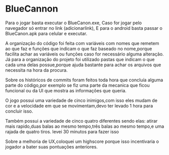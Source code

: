 # BlueCannon
Para o jogar basta executar o BlueCanon.exe,
Caso for jogar pelo navegador só entrar no link (adicionarlink),
E para o android basta passar o BlueCanon.apk para celular e executar.

A organização do código foi feita com variáveis com nomes que remetem ao que faz e funções que indicam o que faz baseado no nome,porque facilita achar as variáveis ou funções caso for necessário alguma alteração. Já para a organização do projeto foi utilizado pastas que indicam o que cada uma delas possue,porque ajuda bastante para achar os arquivos que necessita na hora da procura.

Sobre os históricos de commits foram feitos toda hora que concluía alguma parte do código,por exemplo se fiz uma parte da mecanica que ficou funcional ou da UI que mostra as informações que queria.

O jogo possui uma variedade de cinco inimigos,com isso eles mudam de cor e a velocidade em que se movimentam,devo ter levado 1 hora para concluir isso.

Também possui a variedade de cinco quatro diferentes sendo elas: atirar mais rapido,duas balas ao mesmo tempo,três balas ao mesmo tempo,e uma rajada de quatro tiros. levei 30 minutos para fazer isso

Sobre a melhoria de UX,coloquei um highscore porque isso incentivaria o jogador a bater suas pontuações anteriores.


